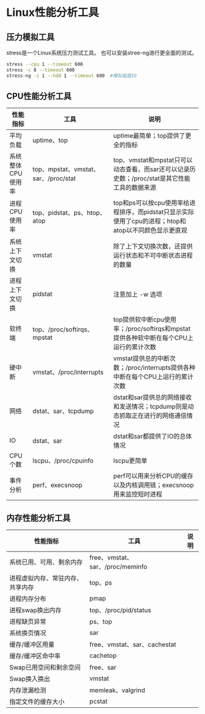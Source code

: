 # Linux性能分析工具
## 压力模拟工具
stress是一个Linux系统压力测试工具。
也可以安装stree-ng进行更全面的测试。
```sh
stress --cpu 1 --timeout 600
stress -c 8 --timeout 600
stress-ng -i 1 --hdd 1 --timeout 600  #模拟磁盘IO
```
## CPU性能分析工具
| 性能指标 | 工具 | 说明 |
| ------ | ------ | ------ |
| 平均负载 | uptime、top  | uptime最简单；top提供了更全的指标 |
| 系统整体CPU使用率 | top、mpstat、vmstat、sar、/proc/stat | top、vmstat和mpstat只可以动态查看，而sar还可以记录历史数；/proc/stat是其它性能工具的数据来源 |
| 进程CPU使用率 | top、pidstat、ps、htop、atop | top和ps可以按cpu使用率给进程排序，而pidstat只显示实际使用了cpu的进程；htop和atop以不同颜色显示更直观 |
| 系统上下文切换 | vmstat | 除了上下文切换次数，还提供运行状态和不可中断状态进程的数量 |
| 进程上下文切换 | pidstat | 注意加上 -w 选项 |
| 软终端 | top、/proc/softirqs、mpstat | top提供软中断cpu使用率；/proc/softirqs和mpstat提供各种软中断在每个CPU上运行的累计次数 |
| 硬中断 | vmstat、/proc/interrupts | vmstat提供总的中断次数；/proc/interrupts提供各种中断在每个CPU上运行的累计次数 |
| 网络 | dstat、sar、tcpdump | dstat和sar提供总的网络接收和发送情况；tcpdump则是动态抓取正在进行的网络通信情况 |
| IO | dstat、sar | dstat和sar都提供了IO的总体情况 |
| CPU个数 | lscpu、/proc/cpuinfo | lscpu更简单 |
| 事件分析 | perf、execsnoop | perf可以用来分析CPU的缓存以及内核调用链；execsnoop用来监控短时进程 |

## 内存性能分析工具
| 性能指标 | 工具 | 说明 |
| ------ | ------ | ------ |
| 系统已用、可用、剩余内存 | free、vmstat、sar、/proc/meminfo | |
| 进程虚拟内存、常驻内存、共享内存 | top、ps |  |
| 进程内存分布 | pmap |  |
| 进程swap换出内存 | top、/proc/pid/status |  |
| 进程缺页异常 | ps、top |  |
| 系统换页情况 | sar |  |
| 缓存/缓冲区用量 | free、vmstat、sar、cachestat |  |
| 缓存/缓冲区命中率 | cachetop |  |
| Swap已用空间和剩余空间 | free、sar |  |
| Swap换入换出 | vmstat |  |
| 内存泄漏检测 | memleak、valgrind |  |
| 指定文件的缓存大小 | pcstat |  |

